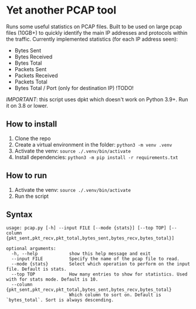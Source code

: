 Yet another PCAP tool
=====================

Runs some useful statistics on PCAP files. Built to be used on large pcap files (10GB+) to quickly identify the main IP addresses and protocols within the traffic.
Currently implemented statistics (for each IP address seen):
- Bytes Sent
- Bytes Received
- Bytes Total
- Packets Sent
- Packets Received
- Packets Total
- Bytes Total / Port (only for destination IP) !TODO!

*IMPORTANT*: this script uses dpkt which doesn't work on Python 3.9+. Run it on 3.8 or lower.

How to install
--------------

1. Clone the repo
2. Create a virtual environment in the folder: `python3 -m venv .venv`
3. Activate the venv: `source ./.venv/bin/activate`
4. Install dependencies: `python3 -m pip install -r requirements.txt`

How to run
----------

1. Activate the venv: `source ./.venv/bin/activate`
2. Run the script

Syntax
------
```
usage: pcap.py [-h] --input FILE [--mode {stats}] [--top TOP] [--column {pkt_sent,pkt_recv,pkt_total,bytes_sent,bytes_recv,bytes_total}]

optional arguments:
  -h, --help            show this help message and exit
  --input FILE          Specify the name of the pcap file to read.
  --mode {stats}        Select which operation to perform on the input file. Default is stats.
  --top TOP             How many entries to show for statistics. Used with for stats mode. Default is 10.
  --column {pkt_sent,pkt_recv,pkt_total,bytes_sent,bytes_recv,bytes_total}
                        Which column to sort on. Default is `bytes_total`. Sort is always descending.
```
